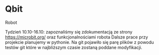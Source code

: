 # Qbit
Robot

Tydzień 10.10-16.10:
zapoznaliśmy się zdokumentacją ze strony https://microbit.org/ oraz funkcjonalnościami robota
Dalsze prace przy projekcie planujemy w pythonie. Na git pojawiło się parę plików z powodu testów git które w najbliższym czasie zostaną poddane modyfikacji.
